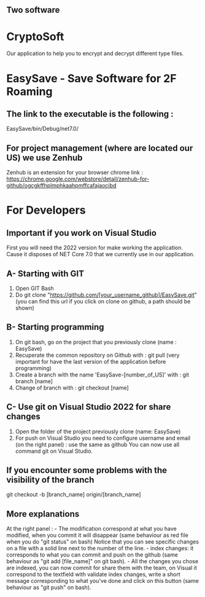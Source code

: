## Two software
# CryptoSoft
Our application to help you to encrypt and decrypt different type files.

# EasySave - Save Software for 2F Roaming

## The link to the executable is the following :
EasySave/bin/Debug/net7.0/

## For project management (where are located our US) we use Zenhub
Zenhub is an extension for your browser
chrome link : https://chrome.google.com/webstore/detail/zenhub-for-github/ogcgkffhplmphkaahpmffcafajaocjbd

# For Developers
## Important if you work on Visual Studio
First you will need the 2022 version for make working the application. Cause it disposes of NET Core 7.0 that we currently use in our application.

## A- Starting with GIT
1. Open GIT Bash
2. Do git clone "https://github.com/[your_username_github]/EasySave.git" (you can find this url if you click on clone on github, a path should be shown)

## B- Starting programming
   1. On git bash, go on the project that you previously clone (name : EasySave)
   2. Recuperate the common repository on Github with :    git pull (very important for have the last version of the application before programming)
   3. Create a branch with the name 'EasySave-[number_of_US]' with :    git branch [name]
   4. Change of branch with :    git checkout [name]

## C- Use git on Visual Studio 2022 for share changes
   1. Open the folder of the project previously clone (name: EasySave)
   2. For push on Visual Studio you need to configure username and email (on the right panel) : use the same as github
   You can now use all command git on Visual Studio.
   
## If you encounter some problems with the visibility of the branch
git checkout -b [branch_name] origin/[branch_name]

## More explanations
At the right panel :
    - The modification correspond at what you have modified, when you commit it will disappear (same behaviour as red file when you do "git status" on bash)
    Notice that you can see specific changes on a file with a solid line next to the number of the line.
    - index changes: it corresponds to what you can commit and push on the github (same behaviour as "git add [file_name]" on git bash).
    - All the changes you chose are indexed, you can now commit for share them with the team, on Visual it correspond to the textfield with validate index changes, write a short message corresponding to what you've done and click on this button (same behaviour as "git push" on bash).

